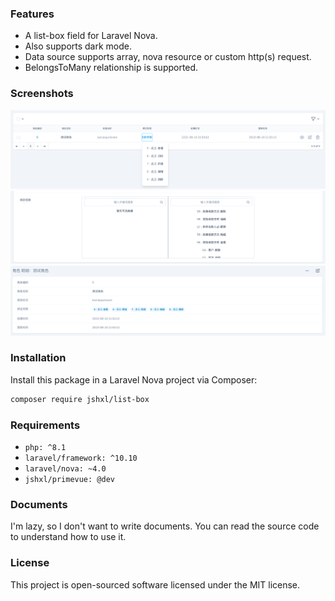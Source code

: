 ### Features

- A list-box field for Laravel Nova.
- Also supports dark mode.
- Data source supports array, nova resource or custom http(s) request.
- BelongsToMany relationship is supported.

### Screenshots

![Index View](docs/index.png)
![Form View](docs/form.png)
![Detail View](docs/detail.png)

### Installation

Install this package in a Laravel Nova project via Composer:

```bash
composer require jshxl/list-box
```

### Requirements

- `php: ^8.1`
- `laravel/framework: ^10.10`
- `laravel/nova: ~4.0`
- `jshxl/primevue: @dev`

### Documents

I'm lazy, so I don't want to write documents. You can read the source code to understand how to use it.

### License

This project is open-sourced software licensed under the MIT license.
